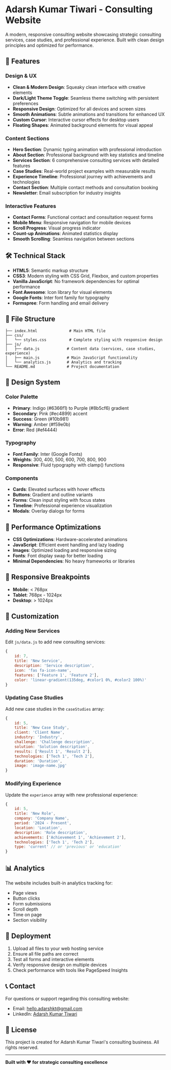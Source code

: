 # Adarsh Kumar Tiwari - Consulting Website

A modern, responsive consulting website showcasing strategic consulting services, case studies, and professional experience. Built with clean design principles and optimized for performance.

## 🚀 Features

### Design & UX
- **Clean & Modern Design**: Squeaky clean interface with creative elements
- **Dark/Light Theme Toggle**: Seamless theme switching with persistent preferences
- **Responsive Design**: Optimized for all devices and screen sizes
- **Smooth Animations**: Subtle animations and transitions for enhanced UX
- **Custom Cursor**: Interactive cursor effects for desktop users
- **Floating Shapes**: Animated background elements for visual appeal

### Content Sections
- **Hero Section**: Dynamic typing animation with professional introduction
- **About Section**: Professional background with key statistics and timeline
- **Services Section**: 6 comprehensive consulting services with detailed features
- **Case Studies**: Real-world project examples with measurable results
- **Experience Timeline**: Professional journey with achievements and technologies
- **Contact Section**: Multiple contact methods and consultation booking
- **Newsletter**: Email subscription for industry insights

### Interactive Features
- **Contact Forms**: Functional contact and consultation request forms
- **Mobile Menu**: Responsive navigation for mobile devices
- **Scroll Progress**: Visual progress indicator
- **Count-up Animations**: Animated statistics display
- **Smooth Scrolling**: Seamless navigation between sections

## 🛠️ Technical Stack

- **HTML5**: Semantic markup structure
- **CSS3**: Modern styling with CSS Grid, Flexbox, and custom properties
- **Vanilla JavaScript**: No framework dependencies for optimal performance
- **Font Awesome**: Icon library for visual elements
- **Google Fonts**: Inter font family for typography
- **Formspree**: Form handling and email delivery

## 📁 File Structure

```
├── index.html              # Main HTML file
├── css/
│   └── styles.css          # Complete styling with responsive design
├── js/
│   ├── data.js            # Content data (services, case studies, experience)
│   ├── main.js            # Main JavaScript functionality
│   └── analytics.js       # Analytics and tracking
└── README.md              # Project documentation
```

## 🎨 Design System

### Color Palette
- **Primary**: Indigo (#6366f1) to Purple (#8b5cf6) gradient
- **Secondary**: Pink (#ec4899) accent
- **Success**: Green (#10b981)
- **Warning**: Amber (#f59e0b)
- **Error**: Red (#ef4444)

### Typography
- **Font Family**: Inter (Google Fonts)
- **Weights**: 300, 400, 500, 600, 700, 800, 900
- **Responsive**: Fluid typography with clamp() functions

### Components
- **Cards**: Elevated surfaces with hover effects
- **Buttons**: Gradient and outline variants
- **Forms**: Clean input styling with focus states
- **Timeline**: Professional experience visualization
- **Modals**: Overlay dialogs for forms

## 🚀 Performance Optimizations

- **CSS Optimizations**: Hardware-accelerated animations
- **JavaScript**: Efficient event handling and lazy loading
- **Images**: Optimized loading and responsive sizing
- **Fonts**: Font display swap for better loading
- **Minimal Dependencies**: No heavy frameworks or libraries

## 📱 Responsive Breakpoints

- **Mobile**: < 768px
- **Tablet**: 768px - 1024px
- **Desktop**: > 1024px

## 🔧 Customization

### Adding New Services
Edit `js/data.js` to add new consulting services:

```javascript
{
    id: 7,
    title: 'New Service',
    description: 'Service description',
    icon: 'fas fa-icon-name',
    features: ['Feature 1', 'Feature 2'],
    color: 'linear-gradient(135deg, #color1 0%, #color2 100%)'
}
```

### Updating Case Studies
Add new case studies in the `caseStudies` array:

```javascript
{
    id: 5,
    title: 'New Case Study',
    client: 'Client Name',
    industry: 'Industry',
    challenge: 'Challenge description',
    solution: 'Solution description',
    results: ['Result 1', 'Result 2'],
    technologies: ['Tech 1', 'Tech 2'],
    duration: 'Duration',
    image: 'image-name.jpg'
}
```

### Modifying Experience
Update the `experience` array with new professional experience:

```javascript
{
    id: 5,
    title: 'New Role',
    company: 'Company Name',
    period: '2024 - Present',
    location: 'Location',
    description: 'Role description',
    achievements: ['Achievement 1', 'Achievement 2'],
    technologies: ['Tech 1', 'Tech 2'],
    type: 'current' // or 'previous' or 'education'
}
```

## 📊 Analytics

The website includes built-in analytics tracking for:
- Page views
- Button clicks
- Form submissions
- Scroll depth
- Time on page
- Section visibility

## 🚀 Deployment

1. Upload all files to your web hosting service
2. Ensure all file paths are correct
3. Test all forms and interactive elements
4. Verify responsive design on multiple devices
5. Check performance with tools like PageSpeed Insights

## 📞 Contact

For questions or support regarding this consulting website:
- Email: hello.adarshkt@gmail.com
- LinkedIn: [Adarsh Kumar Tiwari](https://www.linkedin.com/in/adarsh-kumar-tiwari-34aa63152/)

## 📄 License

This project is created for Adarsh Kumar Tiwari's consulting business. All rights reserved.

---

**Built with ❤️ for strategic consulting excellence**
